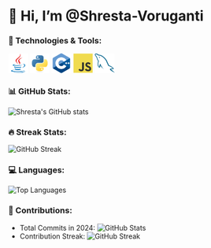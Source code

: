 # 👋 Hi, I’m @Shresta-Voruganti


<!---
Shresta-Voruganti/Shresta-Voruganti is a ✨ special ✨ repository because its `README.md` (this file) appears on your GitHub profile.
You can click the Preview link to take a look at your changes.
--->
<!---
- 🌱 I’m currently pursuing **BTech in Computer Science**
- 💻 Practicing **LeetCode challenges** and solving **algorithmic problems**
- 📧 How to reach me: [vshrestav@gmail.com](mailto:vshrestav@gmail.com)
- 🌍 From: **Hyderabad, Telangana, India**
--->

### 🔧 Technologies & Tools:
<p align="left">
  <img src="https://raw.githubusercontent.com/devicons/devicon/master/icons/java/java-original.svg" alt="java" width="40" height="40"/> 
  <img src="https://raw.githubusercontent.com/devicons/devicon/master/icons/python/python-original.svg" alt="python" width="40" height="40"/> 
  <img src="https://raw.githubusercontent.com/devicons/devicon/master/icons/cplusplus/cplusplus-original.svg" alt="cpp" width="40" height="40"/>
  <img src="https://raw.githubusercontent.com/devicons/devicon/master/icons/javascript/javascript-original.svg" alt="javascript" width="40" height="40"/> 
  <img src="https://raw.githubusercontent.com/devicons/devicon/master/icons/mysql/mysql-original.svg" alt="mysql" width="40" height="40"/>

  <!-- Add more icons as needed -->
</p>

### 📊 GitHub Stats:
![Shresta's GitHub stats](https://github-readme-stats.vercel.app/api?username=Shresta-Voruganti&show_icons=true&theme=radical)

### 🔥 Streak Stats:
![GitHub Streak](https://github-readme-streak-stats.herokuapp.com/?user=Shresta-Voruganti&theme=radical)

### 💻 Languages:
![Top Languages](https://github-readme-stats.vercel.app/api/top-langs/?username=Shresta-Voruganti&layout=compact&theme=radical)

### 🚀 Contributions:
- Total Commits in 2024: ![GitHub Stats](https://github-readme-stats.vercel.app/api?username=Shresta-Voruganti&count_private=true&include_all_commits=true&hide_title=true&show_icons=true&theme=dark&hide=contribs)  
- Contribution Streak: ![GitHub Streak](https://github-readme-streak-stats.herokuapp.com/?user=Shresta-Voruganti)


